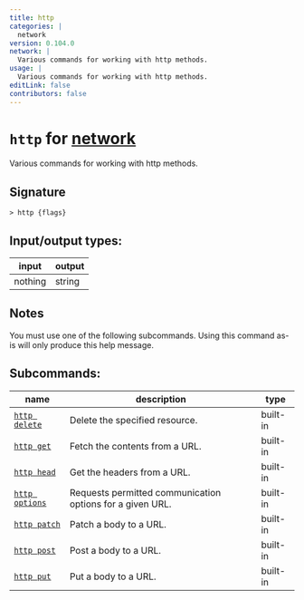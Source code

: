 ```yaml
---
title: http
categories: |
  network
version: 0.104.0
network: |
  Various commands for working with http methods.
usage: |
  Various commands for working with http methods.
editLink: false
contributors: false
---
```

<!-- This file is automatically generated. Please edit the command in https://github.com/nushell/nushell instead. -->

# `http` for [network](/commands/categories/network.md)

<div class='command-title'>Various commands for working with http methods.</div>

## Signature

```> http {flags} ```


## Input/output types:

| input   | output |
| ------- | ------ |
| nothing | string |
## Notes
You must use one of the following subcommands. Using this command as-is will only produce this help message.

## Subcommands:

| name                                             | description                                               | type     |
| ------------------------------------------------ | --------------------------------------------------------- | -------- |
| [`http delete`](/commands/docs/http_delete.md)   | Delete the specified resource.                            | built-in |
| [`http get`](/commands/docs/http_get.md)         | Fetch the contents from a URL.                            | built-in |
| [`http head`](/commands/docs/http_head.md)       | Get the headers from a URL.                               | built-in |
| [`http options`](/commands/docs/http_options.md) | Requests permitted communication options for a given URL. | built-in |
| [`http patch`](/commands/docs/http_patch.md)     | Patch a body to a URL.                                    | built-in |
| [`http post`](/commands/docs/http_post.md)       | Post a body to a URL.                                     | built-in |
| [`http put`](/commands/docs/http_put.md)         | Put a body to a URL.                                      | built-in |